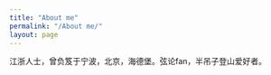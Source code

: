 ```yaml
---
title: "About me"
permalink: "/About me/"
layout: page
---
```


江浙人士，曾负笈于宁波，北京，海德堡。弦论fan，半吊子登山爱好者。




